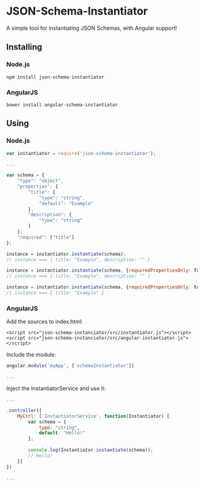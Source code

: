 # JSON-Schema-Instantiator
A simple tool for instantiating JSON Schemas, with Angular support!

## Installing

### Node.js

```
npm install json-schema-instantiator
```

### AngularJS

```
bower install angular-schema-instantiator
```

## Using

### Node.js
``` javascript
var instantiator = require('json-schema-instantiator');

...

var schema = {
    "type": "object",
    "properties": {
        "title": {
            "type": "string",
            "default": "Example"
        },
        "description": {
            "type": "string"
        }
    },
    "required": ["title"]
};

instance = instantiator.instantiate(schema);
// instance === { title: "Example", description: "" }

instance = instantiator.instantiate(schema, {requiredPropertiesOnly: false});
// instance === { title: "Example", description: "" }

instance = instantiator.instantiate(schema, {requiredPropertiesOnly: true});
// instance === { title: "Example" }

```

### AngularJS
Add the sources to index.html:

    <script src="json-schema-instanciator/src/instantiator.js"></script>
    <script src="json-schema-instanciator/src/angular-instantiator.js"></script>

Include the module:
``` javascript
angular.module('myApp', ['schemaInstantiator'])

...
```

Inject the InstantiatorService and use it:
``` javascript
...

.controller({
    MyCtrl: ['InstantiatorService', function(Instantiator) {
        var schema = {
            type: "string",
            default: "Hello!"
        };
        
        console.log(Instantiator.instantiate(schema));
        // Hello!
    }]
})

...
```

